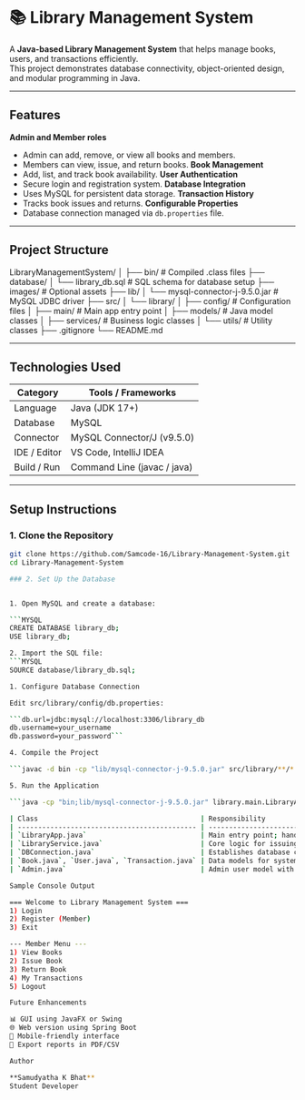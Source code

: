 # 📚 Library Management System  

A **Java-based Library Management System** that helps manage books, users, and transactions efficiently.  
This project demonstrates database connectivity, object-oriented design, and modular programming in Java.

---

## Features

  **Admin and Member roles**
  - Admin can add, remove, or view all books and members.
  - Members can view, issue, and return books.
  **Book Management**
  - Add, list, and track book availability.
  **User Authentication**
  - Secure login and registration system.
  **Database Integration**
  - Uses MySQL for persistent data storage.
  **Transaction History**
  - Tracks book issues and returns.
  **Configurable Properties**
  - Database connection managed via `db.properties` file.

---

## Project Structure

LibraryManagementSystem/
│
├── bin/ # Compiled .class files
├── database/
│ └── library_db.sql # SQL schema for database setup
├── images/ # Optional assets
├── lib/
│ └── mysql-connector-j-9.5.0.jar # MySQL JDBC driver
├── src/
│ └── library/
│ ├── config/ # Configuration files
│ ├── main/ # Main app entry point
│ ├── models/ # Java model classes
│ ├── services/ # Business logic classes
│ └── utils/ # Utility classes
├── .gitignore
└── README.md


---

##  Technologies Used

| Category     | Tools / Frameworks          |
| ------------ | --------------------------- |
| Language     | Java (JDK 17+)              |
| Database     | MySQL                       |
| Connector    | MySQL Connector/J (v9.5.0)  |
| IDE / Editor | VS Code, IntelliJ IDEA      |
| Build / Run  | Command Line (javac / java) |

---

##  Setup Instructions

### 1. Clone the Repository
```bash
git clone https://github.com/Samcode-16/Library-Management-System.git
cd Library-Management-System

### 2. Set Up the Database


1. Open MySQL and create a database:

```MYSQL
CREATE DATABASE library_db;
USE library_db;

2. Import the SQL file:
```MYSQL
SOURCE database/library_db.sql;

1. Configure Database Connection

Edit src/library/config/db.properties:

```db.url=jdbc:mysql://localhost:3306/library_db
db.username=your_username
db.password=your_password```

4. Compile the Project

```javac -d bin -cp "lib/mysql-connector-j-9.5.0.jar" src/library/**/*.java```

5. Run the Application

```java -cp "bin;lib/mysql-connector-j-9.5.0.jar" library.main.LibraryApp```

| Class                                        | Responsibility                             |
| -------------------------------------------- | ------------------------------------------ |
| `LibraryApp.java`                            | Main entry point; handles menu navigation  |
| `LibraryService.java`                        | Core logic for issuing and returning books |
| `DBConnection.java`                          | Establishes database connection            |
| `Book.java`, `User.java`, `Transaction.java` | Data models for system entities            |
| `Admin.java`                                 | Admin user model with elevated privileges  |

Sample Console Output

=== Welcome to Library Management System ===
1) Login
2) Register (Member)
3) Exit

--- Member Menu ---
1) View Books
2) Issue Book
3) Return Book
4) My Transactions
5) Logout

Future Enhancements

📊 GUI using JavaFX or Swing
🌐 Web version using Spring Boot
📱 Mobile-friendly interface
🧾 Export reports in PDF/CSV

Author

**Samudyatha K Bhat**
Student Developer